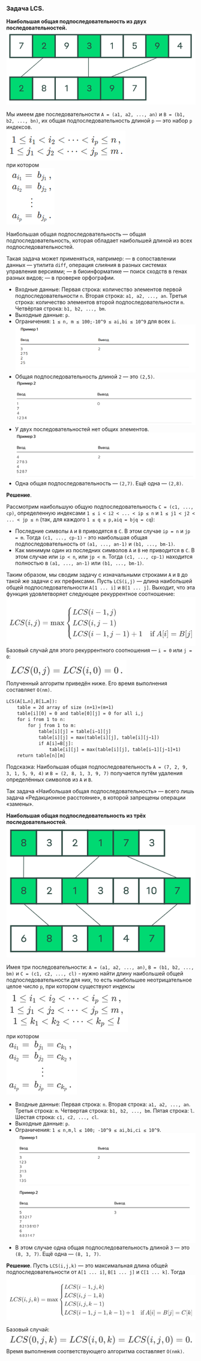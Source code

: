 ### Задача LCS.

**Наибольшая общая подпоследовательность из двух последовательностей.**<br>
![img.png](content%2Fimg.png)

Мы имеем две последовательности `A = (a1, a2, ..., an)` и `B = (b1, b2, ..., bn)`, их общая подпоследовательность длиной
`p` — это набор `p` индексов.<br>
![img_1.png](content%2Fimg_1.png)<br>
при котором<br>
![img_2.png](content%2Fimg_2.png)

Наибольшая общая подпоследовательность — общая подпоследовательность, которая обладает наибольшей длиной из всех подпоследовательностей.

Такая задача может применяться, например:
— в сопоставлении данных — утилита `diff`, операция слияния в разных системах управления версиями;
— в биоинформатике — поиск сходств в генах разных видов;
— в проверке орфографии.

- Входные данные: Первая строка: количество элементов первой подпоследовательности `n`. Вторая строка: `a1, a2, ..., an`. 
Третья строка: количество элементов второй подпоследовательности `m`. Четвёртая строка: `b1, b2, ..., bm`.
- Выходные данные: `p`.
- Ограничения: `1 ≤ n, m ≤ 100;-10^9 ≤ ai,bi ≤ 10^9` для всех `i`.<br>
![img_3.png](content%2Fimg_3.png)<br>
- Общая подпоследовательность длиной `2` — это `(2,5)`.<br>
![img_4.png](content%2Fimg_4.png)<br>
- У двух последовательностей нет общих элементов.<br>
![img_5.png](content%2Fimg_5.png)<br>
- Одна общая подпоследовательность — `(2,7)`. Ещё одна — `(2,8)`.

**Решение**.

Рассмотрим наибольшую общую подпоследовательность `C = (c1, ..., cp)`, определенную индексами `1 ≤ i < i2 < ... < ip ≤ n`
и `1 ≤ j1 < j2 < ... < jp ≤ n` (так, для каждого `1 ≤ q ≤ p,aiq = bjq = cq`):
- Последние символы `A` и `B` приводятся в `C`. В этом случае `ip = n` и `jp = m`. Тогда `(c1, ..., cp-1)` - это наибольшая
общая подпоследовательность от `(a1, ..., an-1)` и `(b1, ..., bm-1)`.
- Как минимум один из последних символов `A`  и `B` не приводится в `C`. В этом случае или `ip < n`, или `jp < m`. Тогда
`(c1, ..., cp-1)` находится полностью в `(a1, ..., an-1)` или `(b1, ..., bm-1)`.

Таким образом, мы сводим задачу с изначальными строками `A` и `B` до такой же задачи с их префиксами. Пусть `LCS(i,j)` — 
длина наибольшей общей подпоследовательности `A[1 ... i]` и `B[1 ... j]`. Выходит, что эта функция удовлетворяет следующее
рекуррентное соотношение:<br>
![img_6.png](content%2Fimg_6.png)<br>
Базовый случай для этого рекуррентного соотношения — `i = 0` или `j = 0`:<br>
![img_7.png](content%2Fimg_7.png)<br>
Полученный алгоритм приведён ниже. Его время выполнения составляет `O(nm)`.

```
LCS(A[1…n],B[1…m]):
    table = 2d array of size (n+1)×(m+1)
    table[i][0] = 0 and table[0][j] = 0 for all i,j
    for i from 1 to n:
        for j from 1 to m:
            table[i][j] = table[i−1][j]
            table[i][j] = max(table[i][j], table[i][j−1])
            if A[i]=B[j]:
                table[i][j] = max(table[i][j], table[i−1][j−1]+1)
    return table[n][m]
```

Подсказка: Наибольшая общая подпоследовательность `A = (7, 2, 9, 3, 1, 5, 9, 4)` и `B = (2, 8, 1, 3, 9, 7)` получается 
путём удаления определённых символов из `A` и `B`.

Так задача «Наибольшая общая подпоследовательность» — всего лишь задача «Редакционное расстояние», в которой запрещены 
операции «замены».

**Наибольшая общая подпоследовательность из трёх последовательностей**.<br>
![img_8.png](content%2Fimg_8.png)

Имея три последовательности: `A = (a1, a2, ..., an)`, `B = (b1, b2, ..., bm)` и `C = (c1, c2, ..., cl)` - нужно найти длину
наибольшей общей подпоследовательности для них, то есть наибольшее неотрицательное целое число `p`, при котором существуют
индексы<br>
![img_9.png](content%2Fimg_9.png)<br>
при котором<br>
![img_10.png](content%2Fimg_10.png)

- Входные данные: Первая строка: `n`. Вторая строка: `a1, a2, ..., an`. Третья строка: `m`. Четвертая строка: `b1, b2, ..., bm`.
Пятая строка: `l`. Шестая строка: `c1, c2, ..., cl`.
- Выходные данные: `p`.
- Ограничения: `1 ≤ n,m,l ≤ 100; -10^9 ≤ ai,bi,ci ≤ 10^9`.<br>
![img_11.png](content%2Fimg_11.png)<br>
- В этом случае одна общая подпоследовательность длиной `3` — это `(8, 3, 7)`. Ещё одна — `(8, 1, 7)`.

**Решение**.
Пусть `LCS(i,j,k)` — это максимальная длина общей подпоследовательности от `A[1 ... i]`, `B[1 ... j]` и `C[1 ... k]`.
Тогда<br>
![img_12.png](content%2Fimg_12.png)

Базовый случай:<br>
![img_13.png](content%2Fimg_13.png)<br>
Время выполнения соответствующего алгоритма составляет `O(nmk)`.